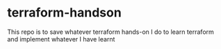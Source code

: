 # terraform-handson
This repo is to save whatever terraform hands-on I do to learn terraform and implement whatever I have learnt
